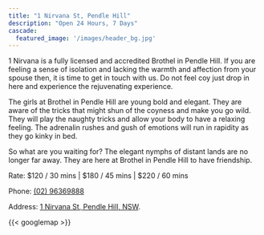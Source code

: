 ```yaml
---
title: "1 Nirvana St, Pendle Hill"
description: "Open 24 Hours, 7 Days"
cascade:
  featured_image: '/images/header_bg.jpg'
---
```

1 Nirvana is a fully licensed and accredited Brothel in Pendle Hill. If you are feeling a sense of isolation and lacking the warmth and affection from your spouse then, it is time to get in touch with us. Do not feel coy just drop in here and experience the rejuvenating experience. 

The girls at Brothel in Pendle Hill are young bold and elegant. They are aware of the tricks that might shun of the coyness and make you go wild. They will play the naughty tricks and allow your body to have a relaxing feeling. The adrenalin rushes and gush of emotions will run in rapidity as they go kinky in bed. 

So what are you waiting for? The elegant nymphs of distant lands are no longer far away. They are here at Brothel in Pendle Hill to have friendship.

Rate: $120 / 30 mins | $180 / 45 mins | $220 / 60 mins

Phone: [(02) 96369888](call:0296369888)

Address: [1 Nirvana St, Pendle Hill, NSW](https://goo.gl/maps/ecbohoxC6m4AFJx28).

{{< googlemap >}}